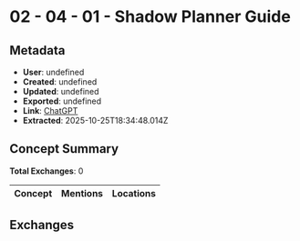 # **02 - 04 - 01 - Shadow Planner Guide**

## Metadata

- **User**: undefined
- **Created**: undefined
- **Updated**: undefined
- **Exported**: undefined
- **Link**: [ChatGPT](undefined)
- **Extracted**: 2025-10-25T18:34:48.014Z

## Concept Summary

**Total Exchanges**: 0

| Concept | Mentions | Locations |
|---------|----------|----------|

## Exchanges

